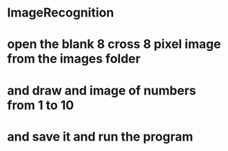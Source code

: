 # ImageRecognition
# open the blank 8 cross 8 pixel image from the images folder
# and draw and image of numbers from 1 to 10
# and save it and run the program

